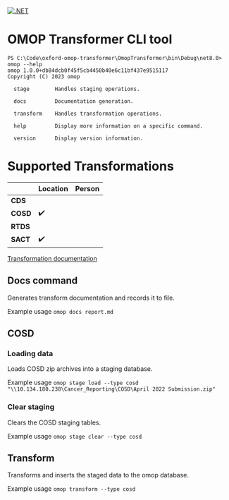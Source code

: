 [![.NET](https://github.com/answerdigital/oxford-omop-data-mapper/actions/workflows/dotnet.yml/badge.svg)](https://github.com/answerdigital/oxford-omop-data-mapper/actions/workflows/dotnet.yml)

# OMOP Transformer CLI tool

```
PS C:\Code\oxford-omop-transformer\OmopTransformer\bin\Debug\net8.0> omop --help
omop 1.0.0+db84dcb0f45f5cb4450b40e6c11bf437e9515117
Copyright (C) 2023 omop

  stage        Handles staging operations.

  docs         Documentation generation.

  transform    Handles transformation operations.

  help         Display more information on a specific command.

  version      Display version information.

```

# Supported Transformations

|          | **Location** | **Person** |
|----------|--------------|------------|
| **CDS**  |              |           |
| **COSD** |     ✔️      |            |
| **RTDS** |              |            |
| **SACT** |      ✔️       |            |

[Transformation documentation](transformation-documentation.md)

## Docs command

Generates transform documentation and records it to file.

Example usage `omop docs report.md`

## COSD

### Loading data

Loads COSD zip archives into a staging database.

Example usage `omop stage load --type cosd "\\10.134.180.238\Cancer_Reporting\COSD\April 2022 Submission.zip"`

### Clear staging

Clears the COSD staging tables.

Example usage `omop stage clear --type cosd`

## Transform

Transforms and inserts the staged data to the omop database.

Example usage `omop transform --type cosd`